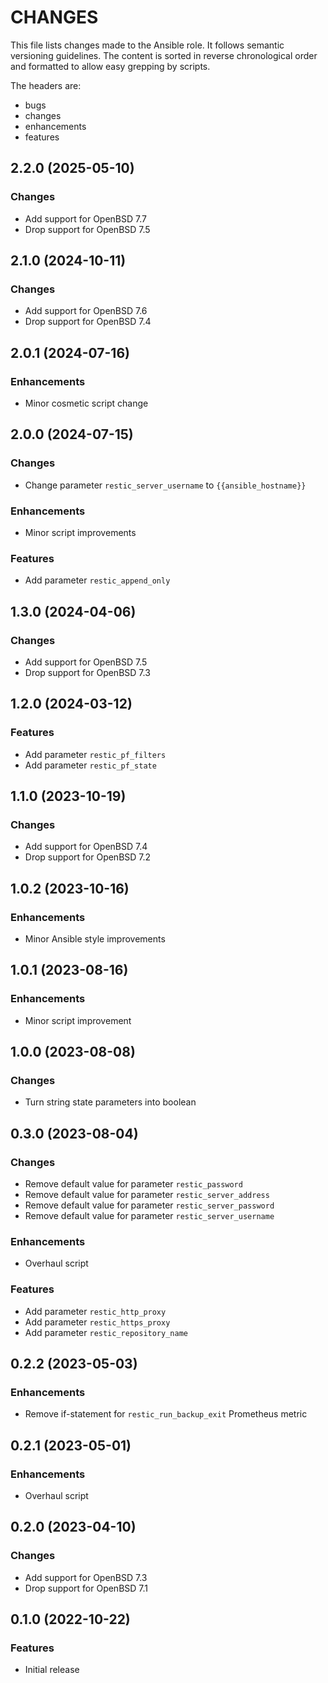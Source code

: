 # CHANGES

This file lists changes made to the Ansible role. It follows semantic versioning
guidelines. The content is sorted in reverse chronological order and formatted
to allow easy grepping by scripts.

The headers are:
- bugs
- changes
- enhancements
- features

## 2.2.0 (2025-05-10)

### Changes

- Add support for OpenBSD 7.7
- Drop support for OpenBSD 7.5

## 2.1.0 (2024-10-11)

### Changes

- Add support for OpenBSD 7.6
- Drop support for OpenBSD 7.4

## 2.0.1 (2024-07-16)

### Enhancements

- Minor cosmetic script change

## 2.0.0 (2024-07-15)

### Changes

- Change parameter `restic_server_username` to `{{ansible_hostname}}`

### Enhancements

- Minor script improvements

### Features

- Add parameter `restic_append_only`

## 1.3.0 (2024-04-06)

### Changes

- Add support for OpenBSD 7.5
- Drop support for OpenBSD 7.3

## 1.2.0 (2024-03-12)

### Features

- Add parameter `restic_pf_filters`
- Add parameter `restic_pf_state`

## 1.1.0 (2023-10-19)

### Changes

- Add support for OpenBSD 7.4
- Drop support for OpenBSD 7.2

## 1.0.2 (2023-10-16)

### Enhancements

- Minor Ansible style improvements

## 1.0.1 (2023-08-16)

### Enhancements

- Minor script improvement

## 1.0.0 (2023-08-08)

### Changes

- Turn string state parameters into boolean

## 0.3.0 (2023-08-04)

### Changes

- Remove default value for parameter `restic_password`
- Remove default value for parameter `restic_server_address`
- Remove default value for parameter `restic_server_password`
- Remove default value for parameter `restic_server_username`

### Enhancements

- Overhaul script

### Features

- Add parameter `restic_http_proxy`
- Add parameter `restic_https_proxy`
- Add parameter `restic_repository_name`

## 0.2.2 (2023-05-03)

### Enhancements

- Remove if-statement for `restic_run_backup_exit` Prometheus metric

## 0.2.1 (2023-05-01)

### Enhancements

- Overhaul script

## 0.2.0 (2023-04-10)

### Changes

- Add support for OpenBSD 7.3
- Drop support for OpenBSD 7.1

## 0.1.0 (2022-10-22)

### Features

- Initial release
